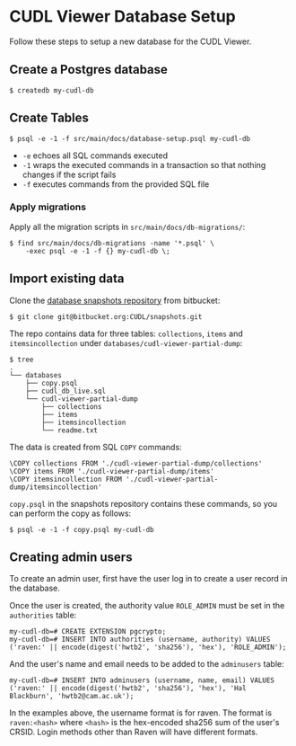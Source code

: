 # CUDL Viewer Database Setup

Follow these steps to setup a new database for the CUDL Viewer.

## Create a Postgres database

```ShellSession
$ createdb my-cudl-db
```

## Create Tables

```ShellSession
$ psql -e -1 -f src/main/docs/database-setup.psql my-cudl-db
```

* `-e` echoes all SQL commands executed
* `-1` wraps the executed commands in a transaction so that nothing changes
  if the script fails
* `-f` executes commands from the provided SQL file

### Apply migrations

Apply all the migration scripts in `src/main/docs/db-migrations/`:

```ShellSession
$ find src/main/docs/db-migrations -name '*.psql' \
    -exec psql -e -1 -f {} my-cudl-db \;
```

## Import existing data

Clone the [database snapshots repository](https://bitbucket.org/CUDL/snapshots)
from bitbucket:

```ShellSession
$ git clone git@bitbucket.org:CUDL/snapshots.git
```

The repo contains data for three tables: `collections`, `items` and
`itemsincollection` under `databases/cudl-viewer-partial-dump`:

```ShellSession
$ tree
.
└── databases
    ├── copy.psql
    ├── cudl_db_live.sql
    └── cudl-viewer-partial-dump
        ├── collections
        ├── items
        ├── itemsincollection
        └── readme.txt
```

The data is created from SQL `COPY` commands:

```PLpgSQL
\COPY collections FROM './cudl-viewer-partial-dump/collections'
\COPY items FROM './cudl-viewer-partial-dump/items'
\COPY itemsincollection FROM './cudl-viewer-partial-dump/itemsincollection'
```

`copy.psql` in the snapshots repository contains these commands, so you can
perform the copy as follows:
```ShellSession
$ psql -e -1 -f copy.psql my-cudl-db
```


## Creating admin users

To create an admin user, first have the user log in to create a user record
in the database.

Once the user is created, the authority value `ROLE_ADMIN` must be set in the
`authorities` table:

```PLpgSQL
my-cudl-db=# CREATE EXTENSION pgcrypto;
my-cudl-db=# INSERT INTO authorities (username, authority) VALUES ('raven:' || encode(digest('hwtb2', 'sha256'), 'hex'), 'ROLE_ADMIN');
```

And the user's name and email needs to be added to the `adminusers` table:

```PLpgSQL
my-cudl-db=# INSERT INTO adminusers (username, name, email) VALUES ('raven:' || encode(digest('hwtb2', 'sha256'), 'hex'), 'Hal Blackburn', 'hwtb2@cam.ac.uk');
```

In the examples above, the username format is for raven. The format is
`raven:<hash>` where `<hash>` is the hex-encoded sha256 sum of the user's CRSID.
Login methods other than Raven will have different formats.
